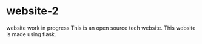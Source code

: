 # website-2
website work in progress
This is an open source tech website.
This website is made using flask.
